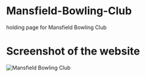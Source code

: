 # Mansfield-Bowling-Club
holding page for Mansfield Bowling Club

# Screenshot of the website
![Mansfield Bowling Club](https://user-images.githubusercontent.com/63976154/183941761-c123290e-731d-4c86-9046-9b0f6d0b7443.png)



